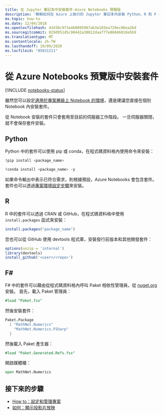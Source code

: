 ```yaml
---
title: 在 Jupyter 筆記本中安裝套件-Azure Notebooks 預覽版
description: '瞭解如何在 Azure 上執行的 Jupyter 筆記本內安裝 Python、R 和 F # 套件。'
ms.topic: how-to
ms.date: 12/04/2018
ms.openlocfilehash: 43d38c9f3a4b0095967ab3e103ea729ec86ea2bd
ms.sourcegitcommit: 829d951d5c90442a38012daaf77e86046018e5b9
ms.translationtype: MT
ms.contentlocale: zh-TW
ms.lasthandoff: 10/09/2020
ms.locfileid: "85831211"
---
```

# <a name="install-packages-from-within-azure-notebooks-preview"></a>從 Azure Notebooks 預覽版中安裝套件

[!INCLUDE [notebooks-status](../../includes/notebooks-status.md)]

雖然您可以設定[適用於專案層級上 Notebook 的環境](configure-manage-azure-notebooks-projects.md#configure-the-project-environment)，還是建議您直接在個別 Notebook 內安裝套件。

從 Notebook 安裝的套件只會套用至目前的伺服器工作階段。 一旦伺服器關閉，就不會保存套件安裝。

## <a name="python"></a>Python

Python 中的套件可以使用 pip 或 conda，在程式碼資料格內使用命令來安裝：

```bash
!pip install <package_name>

!conda install <package_name> -y
```

如果命令輸出中表示已符合需求，則根據預設，Azure Notebooks 會包含套件。 套件也可以透過[專案環境設定步驟](configure-manage-azure-notebooks-projects.md#configure-the-project-environment)來安裝。

## <a name="r"></a>R

R 中的套件可以透過 CRAN 或 GitHub，在程式碼資料格中使用 `install.packages` 函式來安裝：

```r
install.packages("package_name")
```

您也可以從 GitHub 使用 devtools 程式庫，安裝發行前版本和其他開發套件：

```r
options(unzip = 'internal')
library(devtools)
install_github('<user>/<repo>')
```

## <a name="f"></a>F#

F# 中的套件可以藉由從程式碼資料格內呼叫 Paket 相依性管理員，從 [nuget.org](https://www.nuget.org) 安裝。 首先，載入 Paket 管理員：

```fsharp
#load "Paket.fsx"
```

然後安裝套件：

```fsharp
Paket.Package
  [ "MathNet.Numerics"
    "MathNet.Numerics.FSharp"
  ]
```

然後載入 Paket 產生器：
```fsharp
#load "Paket.Generated.Refs.fsx"
```

開啟媒體櫃：
```fsharp
open MathNet.Numerics
```

## <a name="next-steps"></a>接下來的步驟

- [How to：設定和管理專案](configure-manage-azure-notebooks-projects.md)
- [如何：顯示投影片放映](present-jupyter-notebooks-slideshow.md)
